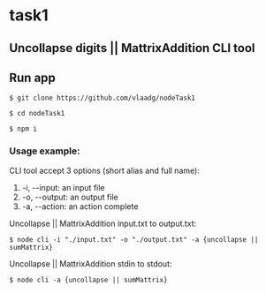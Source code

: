 # task1
## Uncollapse digits || MattrixAddition CLI tool

## Run app

```
$ git clone https://github.com/vlaadg/nodeTask1
```

```
$ cd nodeTask1
```

```
$ npm i
```

### Usage example:

CLI tool accept 3 options (short alias and full name):

1.  -i, --input: an input file
2.  -o, --output: an output file
3.  -a, --action: an action complete

Uncollapse || MattrixAddition input.txt to output.txt:

```
$ node cli -i "./input.txt" -o "./output.txt" -a {uncollapse || sumMattrix}
```

Uncollapse || MattrixAddition stdin to stdout:

```
$ node cli -a {uncollapse || sumMattrix}
```
